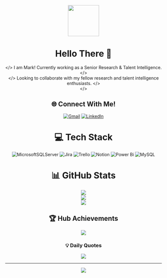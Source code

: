 <div id="header" align="center">
  <img src="https://media.giphy.com/media/M9gbBd9nbDrOTu1Mqx/giphy.gif" width="100"/>
  
# Hello There 👋
</> I am Mark! Currently working as a Senior Research & Talent Intelligence. </> <br> </> Looking to collaborate with my fellow research and talent intelligence enthusiasts. </> <br> </>


## 🌐 Connect With Me!
[![Gmail](https://img.shields.io/badge/Email-%23E4405F.svg?logo=Gmail&logoColor=white)](mailto:markabrajano@outlook.ph) [![LinkedIn](https://img.shields.io/badge/LinkedIn-%230077B5.svg?logo=linkedin&logoColor=white)](https://linkedin.com/in/markabrajano)

# 💻 Tech Stack
![MicrosoftSQLServer](https://img.shields.io/badge/Microsoft%20SQL%20Server-CC2927?style=flat&logo=microsoft%20sql%20server&logoColor=white) ![Jira](https://img.shields.io/badge/jira-%230A0FFF.svg?style=flat&logo=jira&logoColor=white) ![Trello](https://img.shields.io/badge/Trello-%23026AA7.svg?style=flat&logo=Trello&logoColor=white) ![Notion](https://img.shields.io/badge/Notion-%23000000.svg?style=flat&logo=notion&logoColor=white) ![Power Bi](https://img.shields.io/badge/power_bi-F2C811?style=flat&logo=powerbi&logoColor=black) ![MySQL](https://img.shields.io/badge/mysql-%2300000f.svg?style=flat&logo=mysql&logoColor=white)

# 📊 GitHub Stats
![](https://github-readme-stats.vercel.app/api?username=markabrajano&theme=default&hide_border=false&include_all_commits=true&count_private=true)<br/>
![](https://github-readme-streak-stats.herokuapp.com/?user=markabrajano&theme=default&hide_border=false)<br/>
![](https://github-readme-stats.vercel.app/api/top-langs/?username=markabrajano&theme=default&hide_border=false&include_all_commits=true&count_private=true&layout=compact)

## 🏆 Hub Achievements
![](https://github-profile-trophy.vercel.app/?username=markabrajano&theme=flat&no-frame=false&no-bg=true&margin-w=4)

### 💡 Daily Quotes
![](https://quotes-github-readme.vercel.app/api?type=vetical&theme=light)

---
[![](https://visitcount.itsvg.in/api?id=markabrajano&icon=2&color=9)](https://visitcount.itsvg.in)


</div>
